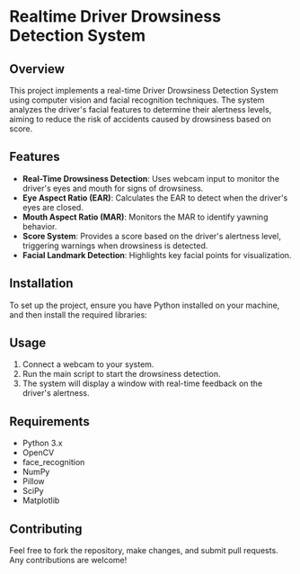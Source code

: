 # Realtime Driver Drowsiness Detection System

## Overview

This project implements a real-time Driver Drowsiness Detection System using computer vision and facial recognition techniques. The system analyzes the driver's facial features to determine their alertness levels, aiming to reduce the risk of accidents caused by drowsiness based on score.

## Features

- **Real-Time Drowsiness Detection**: Uses webcam input to monitor the driver's eyes and mouth for signs of drowsiness.
- **Eye Aspect Ratio (EAR)**: Calculates the EAR to detect when the driver's eyes are closed.
- **Mouth Aspect Ratio (MAR)**: Monitors the MAR to identify yawning behavior.
- **Score System**: Provides a score based on the driver's alertness level, triggering warnings when drowsiness is detected.
- **Facial Landmark Detection**: Highlights key facial points for visualization.

## Installation

To set up the project, ensure you have Python installed on your machine, and then install the required libraries:

## Usage

1. Connect a webcam to your system.
2. Run the main script to start the drowsiness detection.
3. The system will display a window with real-time feedback on the driver's alertness.

## Requirements

- Python 3.x
- OpenCV
- face_recognition
- NumPy
- Pillow
- SciPy
- Matplotlib

## Contributing

Feel free to fork the repository, make changes, and submit pull requests. Any contributions are welcome!

